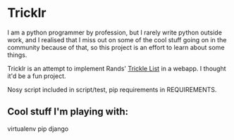 Tricklr
=======

I am a python programmer by profession, but I rarely write python outside work,
and I realised that I miss out on some of the cool stuff going on in the
community because of that, so this project is an effort to learn about some things.

Tricklr is an attempt to implement Rands' [Trickle List](http://www.randsinrepose.com/archives/2008/08/18/the_trickle_list.html) in a webapp.  I thought it'd be a fun project.

Nosy script included in script/test, pip requirements in REQUIREMENTS.

Cool stuff I'm playing with:
----------------------------

virtualenv
pip
django

